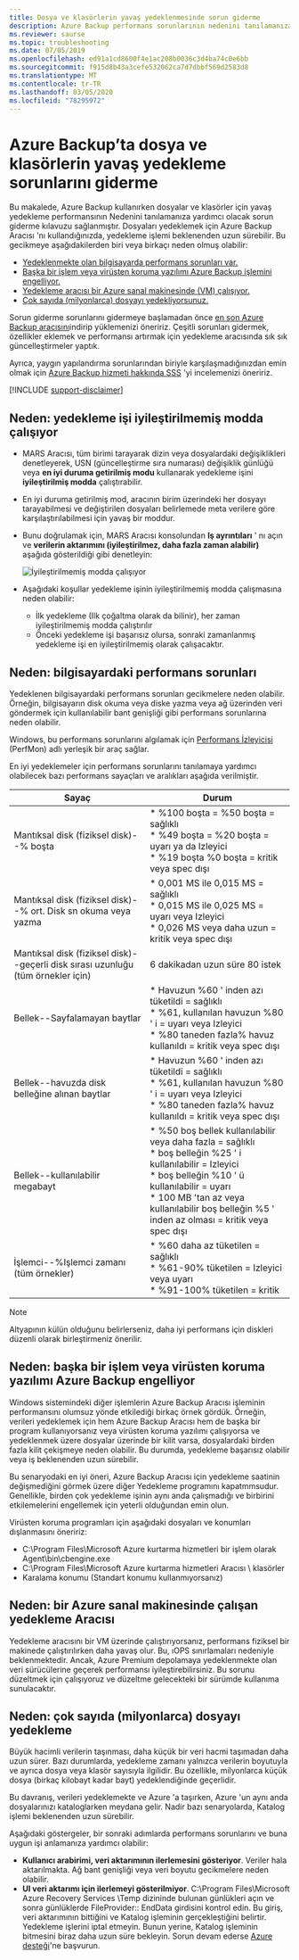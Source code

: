 ```yaml
---
title: Dosya ve klasörlerin yavaş yedeklenmesinde sorun giderme
description: Azure Backup performans sorunlarının nedenini tanılamanıza yardımcı olması için sorun giderme kılavuzu sağlar
ms.reviewer: saurse
ms.topic: troubleshooting
ms.date: 07/05/2019
ms.openlocfilehash: ed91a1cd8600f4e1ac208b0036c3d4ba74c0e6bb
ms.sourcegitcommit: f915d8b43a3cefe532062ca7d7dbbf569d2583d8
ms.translationtype: MT
ms.contentlocale: tr-TR
ms.lasthandoff: 03/05/2020
ms.locfileid: "78295972"
---
```

# <a name="troubleshoot-slow-backup-of-files-and-folders-in-azure-backup"></a>Azure Backup’ta dosya ve klasörlerin yavaş yedekleme sorunlarını giderme

Bu makalede, Azure Backup kullanırken dosyalar ve klasörler için yavaş yedekleme performansının Nedenini tanılamanıza yardımcı olacak sorun giderme kılavuzu sağlanmıştır. Dosyaları yedeklemek için Azure Backup Aracısı 'nı kullandığınızda, yedekleme işlemi beklenenden uzun sürebilir. Bu gecikmeye aşağıdakilerden biri veya birkaçı neden olmuş olabilir:

* [Yedeklenmekte olan bilgisayarda performans sorunları var.](#cause1)
* [Başka bir işlem veya virüsten koruma yazılımı Azure Backup işlemini engelliyor.](#cause2)
* [Yedekleme aracısı bir Azure sanal makinesinde (VM) çalışıyor.](#cause3)  
* [Çok sayıda (milyonlarca) dosyayı yedekliyorsunuz.](#cause4)

Sorun giderme sorunlarını gidermeye başlamadan önce [en son Azure Backup aracısını](https://aka.ms/azurebackup_agent)indirip yüklemenizi öneririz. Çeşitli sorunları gidermek, özellikler eklemek ve performansı artırmak için yedekleme aracısında sık sık güncelleştirmeler yaptık.

Ayrıca, yaygın yapılandırma sorunlarından biriyle karşılaşmadığınızdan emin olmak için [Azure Backup hizmeti hakkında SSS](backup-azure-backup-faq.md) 'yi incelemenizi öneririz.

[!INCLUDE [support-disclaimer](../../includes/support-disclaimer.md)]

## <a name="cause-backup-job-running-in-unoptimized-mode"></a>Neden: yedekleme işi iyileştirilmemiş modda çalışıyor

* MARS Aracısı, tüm birimi tarayarak dizin veya dosyalardaki değişiklikleri denetleyerek, USN (güncelleştirme sıra numarası) değişiklik günlüğü veya **en iyi duruma getirilmiş modu** kullanarak yedekleme işini **iyileştirilmiş modda** çalıştırabilir.
* En iyi duruma getirilmiş mod, aracının birim üzerindeki her dosyayı tarayabilmesi ve değiştirilen dosyaları belirlemede meta verilere göre karşılaştırılabilmesi için yavaş bir moddur.
* Bunu doğrulamak için, MARS Aracısı konsolundan **Iş ayrıntıları** ' nı açın ve **verilerin aktarımını (iyileştirilmez, daha fazla zaman alabilir)** aşağıda gösterildiği gibi denetleyin:

    ![İyileştirilmemiş modda çalışıyor](./media/backup-azure-troubleshoot-slow-backup-performance-issue/unoptimized-mode.png)

* Aşağıdaki koşullar yedekleme işinin iyileştirilmemiş modda çalışmasına neden olabilir:
  * İlk yedekleme (Ilk çoğaltma olarak da bilinir), her zaman iyileştirilmemiş modda çalıştırılır
  * Önceki yedekleme işi başarısız olursa, sonraki zamanlanmış yedekleme işi en iyileştirilmemiş olarak çalışacaktır.

<a id="cause1"></a>

## <a name="cause-performance-bottlenecks-on-the-computer"></a>Neden: bilgisayardaki performans sorunları

Yedeklenen bilgisayardaki performans sorunları gecikmelere neden olabilir. Örneğin, bilgisayarın disk okuma veya diske yazma veya ağ üzerinden veri göndermek için kullanılabilir bant genişliği gibi performans sorunlarına neden olabilir.

Windows, bu performans sorunlarını algılamak için [Performans İzleyicisi](https://techcommunity.microsoft.com/t5/ask-the-performance-team/windows-performance-monitor-overview/ba-p/375481) (PerfMon) adlı yerleşik bir araç sağlar.

En iyi yedeklemeler için performans sorunlarını tanılamaya yardımcı olabilecek bazı performans sayaçları ve aralıkları aşağıda verilmiştir.

| Sayaç | Durum |
| --- | --- |
| Mantıksal disk (fiziksel disk)--% boşta |* %100 boşta = %50 boşta = sağlıklı</br>* %49 boşta = %20 boşta = uyarı ya da Izleyici</br>* %19 boşta %0 boşta = kritik veya spec dışı |
| Mantıksal disk (fiziksel disk)--% ort. Disk sn okuma veya yazma |* 0,001 MS ile 0,015 MS = sağlıklı</br>* 0,015 MS ile 0,025 MS = uyarı veya Izleyici</br>* 0,026 MS veya daha uzun = kritik veya spec dışı |
| Mantıksal disk (fiziksel disk)--geçerli disk sırası uzunluğu (tüm örnekler için) |6 dakikadan uzun süre 80 istek |
| Bellek--Sayfalamayan baytlar |* Havuzun %60 ' inden azı tüketildi = sağlıklı<br>* %61, kullanılan havuzun %80 ' i = uyarı veya Izleyici</br>* %80 taneden fazla% havuz kullanıldı = kritik veya spec dışı |
| Bellek--havuzda disk belleğine alınan baytlar |* Havuzun %60 ' inden azı tüketildi = sağlıklı</br>* %61, kullanılan havuzun %80 ' i = uyarı veya Izleyici</br>* %80 taneden fazla% havuz kullanıldı = kritik veya spec dışı |
| Bellek--kullanılabilir megabayt |* %50 boş bellek kullanılabilir veya daha fazla = sağlıklı</br>* boş belleğin %25 ' i kullanılabilir = Izleyici</br>* boş belleğin %10 ' ü kullanılabilir = uyarı</br>* 100 MB 'tan az veya kullanılabilir boş belleğin %5 ' inden az olması = kritik veya spec dışı |
| İşlemci--\%Işlemci zamanı (tüm örnekler) |* %60 daha az tüketilen = sağlıklı</br>* %61-90% tüketilen = Izleyici veya uyarı</br>* %91-100% tüketilen = kritik |

> [!NOTE]
> Altyapının külün olduğunu belirlerseniz, daha iyi performans için diskleri düzenli olarak birleştirmeniz önerilir.
>
>

<a id="cause2"></a>

## <a name="cause-another-process-or-antivirus-software-interfering-with-azure-backup"></a>Neden: başka bir işlem veya virüsten koruma yazılımı Azure Backup engelliyor

Windows sistemindeki diğer işlemlerin Azure Backup Aracısı işleminin performansını olumsuz yönde etkilediği birkaç örnek gördük. Örneğin, verileri yedeklemek için hem Azure Backup Aracısı hem de başka bir program kullanıyorsanız veya virüsten koruma yazılımı çalışıyorsa ve yedeklenmek üzere dosyalar üzerinde bir kilit varsa, dosyalardaki birden fazla kilit çekişmeye neden olabilir. Bu durumda, yedekleme başarısız olabilir veya iş beklenenden uzun sürebilir.

Bu senaryodaki en iyi öneri, Azure Backup Aracısı için yedekleme saatinin değişmediğini görmek üzere diğer Yedekleme programını kapatmmsudur. Genellikle, birden çok yedekleme işinin aynı anda çalışmadığı ve birbirini etkilemelerini engellemek için yeterli olduğundan emin olun.

Virüsten koruma programları için aşağıdaki dosyaları ve konumları dışlanmasını öneririz:

* C:\Program Files\Microsoft Azure kurtarma hizmetleri bir işlem olarak Agent\bin\cbengine.exe
* C:\Program Files\Microsoft Azure kurtarma hizmetleri Aracısı \ klasörler
* Karalama konumu (Standart konumu kullanmıyorsanız)

<a id="cause3"></a>

## <a name="cause-backup-agent-running-on-an-azure-virtual-machine"></a>Neden: bir Azure sanal makinesinde çalışan yedekleme Aracısı

Yedekleme aracısını bir VM üzerinde çalıştırıyorsanız, performans fiziksel bir makinede çalıştırılırken daha yavaş olur. Bu, ıOPS sınırlamaları nedeniyle beklenmektedir.  Ancak, Azure Premium depolamaya yedeklenmekte olan veri sürücülerine geçerek performansı iyileştirebilirsiniz. Bu sorunu düzeltmek için çalışıyoruz ve düzeltme gelecekteki bir sürümde kullanıma sunulacaktır.

<a id="cause4"></a>

## <a name="cause-backing-up-a-large-number-millions-of-files"></a>Neden: çok sayıda (milyonlarca) dosyayı yedekleme

Büyük hacimli verilerin taşınması, daha küçük bir veri hacmi taşımadan daha uzun sürer. Bazı durumlarda, yedekleme zamanı yalnızca verilerin boyutuyla ve ayrıca dosya veya klasör sayısıyla ilgilidir. Bu özellikle, milyonlarca küçük dosya (birkaç kilobayt kadar bayt) yedeklendiğinde geçerlidir.

Bu davranış, verileri yedeklemekte ve Azure 'a taşırken, Azure 'un aynı anda dosyalarınızı kataloglarken meydana gelir. Nadir bazı senaryolarda, Katalog işlemi beklenenden uzun sürebilir.

Aşağıdaki göstergeler, bir sonraki adımlarda performans sorunlarını ve buna uygun işi anlamanıza yardımcı olabilir:

* **Kullanıcı arabirimi, veri aktarımının ilerlemesini gösteriyor**. Veriler hala aktarılmakta. Ağ bant genişliği veya veri boyutu gecikmelere neden olabilir.
* **UI veri aktarımı için ilerlemeyi gösterilmiyor**. C:\Program Files\Microsoft Azure Recovery Services \Temp dizininde bulunan günlükleri açın ve sonra günlüklerde FileProvider:: EndData girdisini kontrol edin. Bu giriş, veri aktarımının bittiğini ve Katalog işleminin gerçekleştiğini belirtir. Yedekleme işlerini iptal etmeyin. Bunun yerine, Katalog işleminin bitmesini biraz daha uzun süre bekleyin. Sorun devam ederse [Azure desteği](https://portal.azure.com/#create/Microsoft.Support)'ne başvurun.
